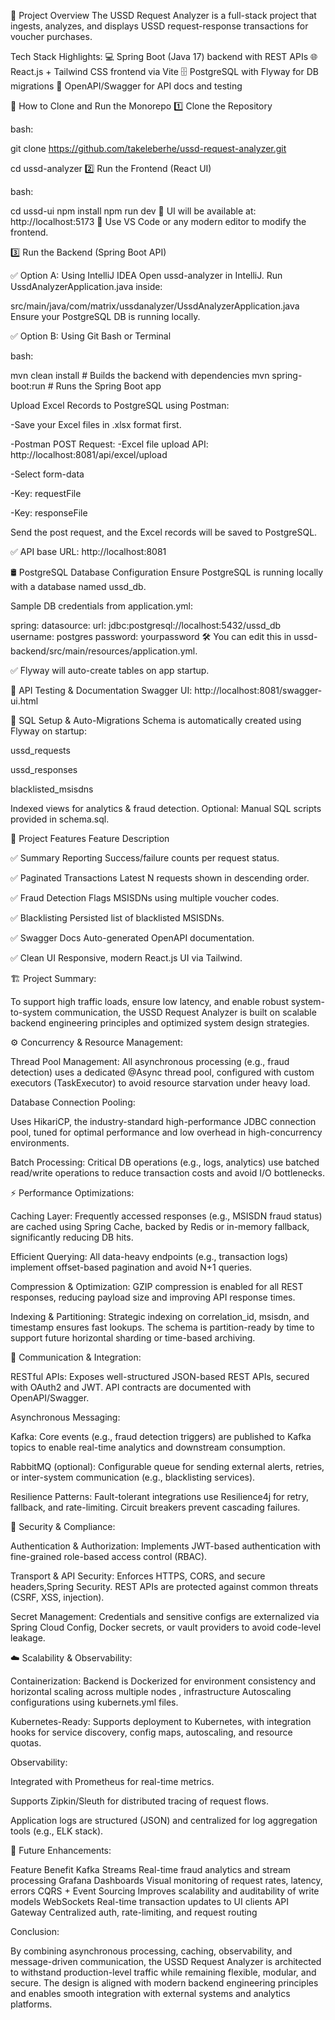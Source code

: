 📌 Project Overview
The USSD Request Analyzer is a full-stack project that ingests, analyzes, and displays USSD request-response transactions for voucher purchases.

Tech Stack Highlights:
💻 Spring Boot (Java 17) backend with REST APIs
🌐 React.js + Tailwind CSS frontend via Vite
🗄️ PostgreSQL with Flyway for DB migrations
📘 OpenAPI/Swagger for API docs and testing

🚀 How to Clone and Run the Monorepo
1️⃣ Clone the Repository

bash:


git clone https://github.com/takeleberhe/ussd-request-analyzer.git

cd ussd-analyzer
2️⃣ Run the Frontend (React UI)

bash:

cd ussd-ui
npm install
npm run dev
🔹 UI will be available at: http://localhost:5173
🔹 Use VS Code or any modern editor to modify the frontend.


3️⃣ Run the Backend (Spring Boot API)

✅ Option A: Using IntelliJ IDEA
Open ussd-analyzer in IntelliJ.
Run UssdAnalyzerApplication.java inside:



src/main/java/com/matrix/ussdanalyzer/UssdAnalyzerApplication.java
Ensure your PostgreSQL DB is running locally.

✅ Option B: Using Git Bash or Terminal

bash:


  mvn clean install         # Builds the backend with dependencies
  mvn spring-boot:run       # Runs the Spring Boot app
  
Upload Excel Records to PostgreSQL using Postman:

-Save your Excel files in .xlsx format first.

-Postman POST Request:
-Excel file upload API: http://localhost:8081/api/excel/upload

-Select form-data

-Key: requestFile

-Key: responseFile

Send the post request, and the Excel records will be saved to PostgreSQL.

✅ API base URL: http://localhost:8081

🛢️ PostgreSQL Database Configuration
Ensure PostgreSQL is running locally with a database named ussd_db.

Sample DB credentials from application.yml:

spring:
  datasource:
    url: jdbc:postgresql://localhost:5432/ussd_db
    username: postgres
    password: yourpassword
🛠 You can edit this in ussd-backend/src/main/resources/application.yml.

✅ Flyway will auto-create tables on app startup.

📖 API Testing & Documentation
Swagger UI: http://localhost:8081/swagger-ui.html

🧩 SQL Setup & Auto-Migrations
Schema is automatically created using Flyway on startup:

ussd_requests

ussd_responses

blacklisted_msisdns

Indexed views for analytics & fraud detection.
Optional: Manual SQL scripts provided in schema.sql.

🧠 Project Features
Feature	Description

✅ Summary Reporting	Success/failure counts per request status.

✅ Paginated Transactions	Latest N requests shown in descending order.

✅ Fraud Detection	Flags MSISDNs using multiple voucher codes.

✅ Blacklisting	Persisted list of blacklisted MSISDNs.

✅ Swagger Docs	Auto-generated OpenAPI documentation.

✅ Clean UI	Responsive, modern React.js UI via Tailwind.

🏗️ Project Summary:

To support high traffic loads, ensure low latency, and enable robust system-to-system communication, the USSD Request Analyzer is built on scalable backend engineering principles and optimized system design strategies.

⚙️ Concurrency & Resource Management:

Thread Pool Management:
All asynchronous processing (e.g., fraud detection) uses a dedicated @Async thread pool, configured with custom executors (TaskExecutor) to avoid resource starvation under heavy load.

Database Connection Pooling:

Uses HikariCP, the industry-standard high-performance JDBC connection pool, tuned for optimal performance and low overhead in high-concurrency environments.

Batch Processing:
Critical DB operations (e.g., logs, analytics) use batched read/write operations to reduce transaction costs and avoid I/O bottlenecks.

⚡ Performance Optimizations:

Caching Layer:
Frequently accessed responses (e.g., MSISDN fraud status) are cached using Spring Cache, backed by Redis or in-memory fallback, significantly reducing DB hits.

Efficient Querying:
All data-heavy endpoints (e.g., transaction logs) implement offset-based pagination and avoid N+1 queries.

Compression & Optimization:
GZIP compression is enabled for all REST responses, reducing payload size and improving API response times.

Indexing & Partitioning:
Strategic indexing on correlation_id, msisdn, and timestamp ensures fast lookups. The schema is partition-ready by time to support future horizontal sharding or time-based archiving.

📡 Communication & Integration:

RESTful APIs:
Exposes well-structured JSON-based REST APIs, secured with OAuth2 and JWT. API contracts are documented with OpenAPI/Swagger.

Asynchronous Messaging:

Kafka: Core events (e.g., fraud detection triggers) are published to Kafka topics to enable real-time analytics and downstream consumption.

RabbitMQ (optional): Configurable queue for sending external alerts, retries, or inter-system communication (e.g., blacklisting services).

Resilience Patterns:
Fault-tolerant integrations use Resilience4j for retry, fallback, and rate-limiting. Circuit breakers prevent cascading failures.

🔐 Security & Compliance:

Authentication & Authorization:
Implements JWT-based authentication with fine-grained role-based access control (RBAC).

Transport & API Security:
Enforces HTTPS, CORS, and secure headers,Spring Security. REST APIs are protected against common threats (CSRF, XSS, injection).

Secret Management:
Credentials and sensitive configs are externalized via Spring Cloud Config, Docker secrets, or vault providers to avoid code-level leakage.

☁️ Scalability & Observability:

Containerization:
Backend is Dockerized for environment consistency and horizontal scaling across multiple nodes , infrastructure Autoscaling configurations using kubernets.yml files.

Kubernetes-Ready:
Supports deployment to Kubernetes, with integration hooks for service discovery, config maps, autoscaling, and resource quotas.

Observability:

Integrated with Prometheus for real-time metrics.

Supports Zipkin/Sleuth for distributed tracing of request flows.

Application logs are structured (JSON) and centralized for log aggregation tools (e.g., ELK stack).

🔭 Future Enhancements:

Feature	Benefit
Kafka Streams	Real-time fraud analytics and stream processing
Grafana Dashboards	Visual monitoring of request rates, latency, errors
CQRS + Event Sourcing	Improves scalability and auditability of write models
WebSockets	Real-time transaction updates to UI clients
API Gateway	Centralized auth, rate-limiting, and request routing

 Conclusion:
 
By combining asynchronous processing, caching, observability, and message-driven communication, the USSD Request Analyzer is architected to withstand production-level traffic while remaining flexible, modular, and secure. The design is aligned with modern backend engineering principles and enables smooth integration with external systems and analytics platforms.

